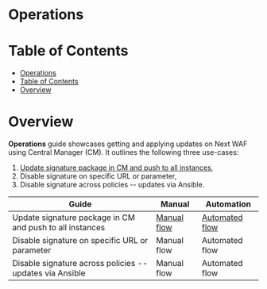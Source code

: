 # Operations

# Table of Contents

- [Operations](#operations)
- [Table of Contents](#table-of-contents)
- [Overview](#overview)

# Overview

**Operations** guide showcases getting and applying updates on Next WAF using Central Manager (CM). It outlines the following three use-cases:

1. [Update signature package in CM and push to all instances](https://github.com/f5devcentral/bigip_automation_examples/tree/main/bigip/bigip_next/security/operations/live-update/Readme.md),
2. Disable signature on specific URL or parameter,
3. Disable signature across policies -- updates via Ansible.

| **Guide**                                                | **Manual**                                                                                                                                                          | **Automation**                                                                                                                                                            |
| -------------------------------------------------------- | ------------------------------------------------------------------------------------------------------------------------------------------------------------------- | ------------------------------------------------------------------------------------------------------------------------------------------------------------------------- |
| Update signature package in CM and push to all instances | [Manual flow](https://github.com/f5devcentral/bigip_automation_examples/tree/main/bigip/bigip_next/security/operations/live-update/Readme.md#manual-workflow-guide) | [Automated flow](https://github.com/f5devcentral/bigip_automation_examples/tree/main/bigip/bigip_next/security/operations/live-update/Readme.md#automated-workflow-guide) |
| Disable signature on specific URL or parameter           | Manual flow                                                                                                                                                         | Automated flow                                                                                                                                                            |
| Disable signature across policies -- updates via Ansible | Manual flow                                                                                                                                                         | Automated flow                                                                                                                                                            |

